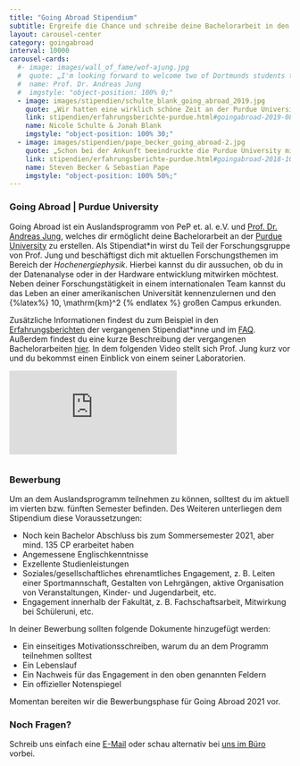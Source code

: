 ```yaml
---
title: "Going Abroad Stipendium"
subtitle: Ergreife die Chance und schreibe deine Bachelorarbeit in den USA
layout: carousel-center
category: goingabroad
interval: 10000
carousel-cards:
  #- image: images/wall_of_fame/wof-ajung.jpg
  #  quote: „I'm looking forward to welcome two of Dortmunds students to experience purdue university. As recent years have shown...”
  #  name: Prof. Dr. Andreas Jung
  #  imgstyle: "object-position: 100% 0;"
  - image: images/stipendien/schulte_blank_going_abroad_2019.jpg
    quote: „Wir hatten eine wirklich schöne Zeit an der Purdue University, in der wir viel gelernt haben und viele tolle Menschen kennengelernt haben.”
    link: stipendien/erfahrungsberichte-purdue.html#goingabroad-2019-08-28-erfahrungsbericht-purdue_2019
    name: Nicole Schulte & Jonah Blank
    imgstyle: "object-position: 100% 30;"
  - image: images/stipendien/pape_becker_going_abroad-2.jpg
    quote: „Schon bei der Ankunft beeindruckte die Purdue University mit ihrem modernen und gepflegten Campus.”
    link: stipendien/erfahrungsberichte-purdue.html#goingabroad-2018-10-02-erfahrungsbericht-purdue
    name: Steven Becker & Sebastian Pape
    imgstyle: "object-position: 100% 50%;"
---
```

### Going Abroad | Purdue University
Going Abroad ist ein Auslandsprogramm von PeP et. al. e.V. und
[Prof. Dr. Andreas Jung](https://www.physics.purdue.edu/people/faculty/anjung.php),
welches dir ermöglicht deine Bachelorarbeit an der [Purdue University](https://www.purdue.edu/)
zu erstellen. Als Stipendiat*in wirst du Teil der Forschungsgruppe von Prof. Jung und
beschäftigst dich mit aktuellen Forschungsthemen im Bereich der _Hochenergiephysik_.
Hierbei kannst du dir aussuchen, ob du in der Datenanalyse oder in der Hardware
entwicklung mitwirken möchtest. Neben deiner Forschungstätigkeit in einem internationalen Team
kannst du das Leben an einer amerikanischen Universität kennenzulernen und den
{%latex%} 10\, \mathrm{km}^2 {% endlatex %} großen Campus erkunden.

Zusätzliche Informationen findest du zum Beispiel in den  [Erfahrungsberichten](https://pep-dortmund.org/stipendien/erfahrungsberichte.html) der
vergangenen Stipendiat*inne und im [FAQ](stipendien/faq-purdue.html). Außerdem findest
du eine kurze Beschreibung der vergangenen Bachelorarbeiten [hier](https://pep-dortmund.org/stipendien/stipendien/purdue-themen.html).
In dem folgenden Video stellt sich Prof. Jung kurz vor und du bekommst einen Einblick
von einem seiner Laboratorien.

<div class="embed-responsive embed-responsive-16by9 mb-5 w-75 mx-auto" style="margin-bottom:35px">
<iframe class="embed-responsive-item" src="https://www.youtube.com/embed/okzjc2jJ2JU" frameborder="0" allow="accelerometer; autoplay; encrypted-media; gyroscope; picture-in-picture" allowfullscreen></iframe>
</div>

### Bewerbung
Um an dem Auslandsprogramm teilnehmen zu können, solltest du im  aktuell
im vierten bzw. fünften Semester befinden.
Des Weiteren unterliegen dem Stipendium diese Voraussetzungen:

- Noch kein Bachelor Abschluss bis zum Sommersemester 2021, aber mind. 135 CP erarbeitet haben
- Angemessene Englischkenntnisse
- Exzellente Studienleistungen
- Soziales/gesellschaftliches ehrenamtliches Engagement, z. B. Leiten einer Sportmannschaft, Gestalten
von Lehrgängen, aktive Organisation von Veranstaltungen, Kinder- und Jugendarbeit, etc.
- Engagement innerhalb der Fakultät, z. B. Fachschaftsarbeit, Mitwirkung bei Schüleruni, etc.

In deiner Bewerbung sollten folgende Dokumente hinzugefügt werden:

- Ein einseitiges Motivationsschreiben, warum du an dem Programm teilnehmen solltest
- Ein Lebenslauf
- Ein Nachweis für das Engagement in den oben genannten Feldern
- Ein offizieller Notenspiegel

Momentan bereiten wir die Bewerbungsphase für Going Abroad 2021 vor.

<!-- Um dich zu bewerben, sende uns eine [E-Mail](mailto:goingabroad@pep-dortmund.org).
Eine Bewerbung kann bis zum  __31.10.2020__ eingereicht werden. Die auf Grund des Bewerbungsschreibens
ausgewählten Studierenden können zu einem Bewerbungsgespräch eingeladen werden.
Innerhalb eines Monats nach Ende der Bewerbungsfrist wird eine Entscheidung vom Gremium getroffen.
Die ausgewählten Studierenden werden dann benachrichtigt. -->

### Noch Fragen?
Schreib uns einfach eine [E-Mail](mailto:goingabroad@pep-dortmund.org) oder schau alternativ
bei [uns im Büro](mitmachen.html) vorbei.
